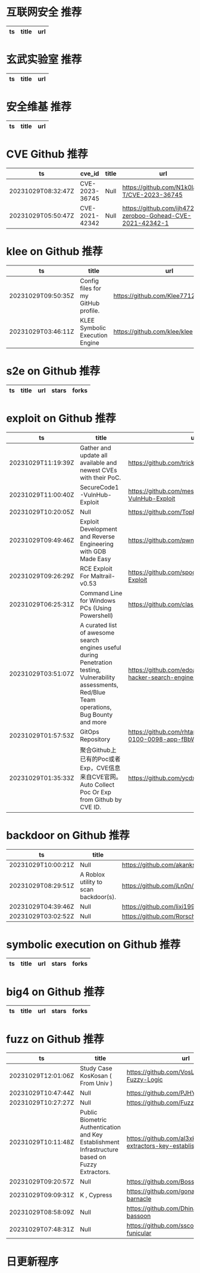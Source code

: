 # 互联网安全 推荐
| ts | title | url| 
| --- | --- | ---| 


# 玄武实验室 推荐
| ts | title | url| 
| --- | --- | ---| 


# 安全维基 推荐
| ts | title | url| 
| --- | --- | ---| 


# CVE Github 推荐
| ts | cve_id | title | url | cve_detail| 
| --- | --- | --- | --- | ---| 
| 20231029T08:32:47Z | CVE-2023-36745 | Null | https://github.com/N1k0la-T/CVE-2023-36745 | | 
| 20231029T05:50:47Z | CVE-2021-42342 | Null | https://github.com/ijh4723/-zeroboo-Gohead-CVE-2021-42342-1 | | 


# klee on Github 推荐
| ts | title | url | stars | forks| 
| --- | --- | --- | --- | ---| 
| 20231029T09:50:35Z | Config files for my GitHub profile. | https://github.com/Klee7712/Klee7712 | 0 | 0| 
| 20231029T03:46:11Z | KLEE Symbolic Execution Engine | https://github.com/klee/klee | 2347 | 639| 


# s2e on Github 推荐
| ts | title | url | stars | forks| 
| --- | --- | --- | --- | ---| 


# exploit on Github 推荐
| ts | title | url | stars | forks| 
| --- | --- | --- | --- | ---| 
| 20231029T11:19:39Z | Gather and update all available and newest CVEs with their PoC. | https://github.com/trickest/cve | 5585 | 715| 
| 20231029T11:00:40Z | SecureCode1-VulnHub-Exploit | https://github.com/meshari10/SecureCode1-VulnHub-Exploit | 0 | 0| 
| 20231029T10:20:05Z | Null | https://github.com/TopPlayzYT/HexaExploits | 0 | 0| 
| 20231029T09:49:46Z | Exploit Development and Reverse Engineering with GDB Made Easy | https://github.com/pwndbg/pwndbg | 6083 | 801| 
| 20231029T09:26:29Z | RCE Exploit For Maltrail-v0.53 | https://github.com/spookier/Maltrail-v0.53-Exploit | 10 | 2| 
| 20231029T06:25:31Z | Command Line for Windows PCs (Using Powershell) | https://github.com/classl-ink/xcmd | 0 | 0| 
| 20231029T03:51:07Z | A curated list of awesome search engines useful during Penetration testing, Vulnerability assessments, Red/Blue Team operations, Bug Bounty and more | https://github.com/edoardottt/awesome-hacker-search-engines | 6025 | 555| 
| 20231029T01:57:53Z | GitOps Repository | https://github.com/rhtap-perf-test/cimb-0100-0098-app-fBbW6-rise-exploit | 0 | 0| 
| 20231029T01:35:33Z | 聚合Github上已有的Poc或者Exp，CVE信息来自CVE官网。Auto Collect Poc Or Exp from Github by CVE ID. | https://github.com/ycdxsb/PocOrExp_in_Github | 748 | 180| 


# backdoor on Github 推荐
| ts | title | url | stars | forks| 
| --- | --- | --- | --- | ---| 
| 20231029T10:00:21Z | Null | https://github.com/akankshar05/ml_model_backdoor | 0 | 0| 
| 20231029T08:29:51Z | A Roblox utility to scan backdoor(s). | https://github.com/jLn0n/beckdeer-skenner | 2 | 1| 
| 20231029T04:39:46Z | Null | https://github.com/lixi1994/backdoor_FM_FL | 0 | 0| 
| 20231029T03:02:52Z | Null | https://github.com/RorschachChen/computational_efficient_backdoor_reimpl | 0 | 0| 


# symbolic execution on Github 推荐
| ts | title | url | stars | forks| 
| --- | --- | --- | --- | ---| 


# big4 on Github 推荐
| ts | title | url | stars | forks| 
| --- | --- | --- | --- | ---| 


# fuzz on Github 推荐
| ts | title | url | stars | forks| 
| --- | --- | --- | --- | ---| 
| 20231029T12:01:06Z | Study Case KosKosan ( From Univ )  | https://github.com/VosLannuck/Simple-Fuzzy-Logic | 0 | 0| 
| 20231029T10:47:44Z | Null | https://github.com/PJHYET/fuzzy-train | 0 | 0| 
| 20231029T10:27:27Z | Null | https://github.com/FuzzyKala/FuzzyKala | 0 | 0| 
| 20231029T10:11:48Z | Public Biometric Authentication and Key Establishment Infrastructure based on Fuzzy Extractors. | https://github.com/al3xkras/fuzzy-extractors-key-establishment | 0 | 0| 
| 20231029T09:20:57Z | Null | https://github.com/BossXIs/Fuzzy | 0 | 0| 
| 20231029T09:09:31Z | K , Cypress | https://github.com/gonatr/fuzzy-octo-barnacle | 0 | 0| 
| 20231029T08:58:09Z | Null | https://github.com/Dhinakaranv01/fuzzy-bassoon | 0 | 0| 
| 20231029T07:48:31Z | Null | https://github.com/sscodersen/fuzzy-funicular | 0 | 0| 



# 日更新程序
